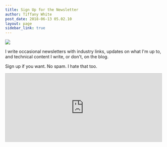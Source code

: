 ```yaml
---
title: Sign Up for the Newsletter
author: Tiffany White
post_date: 2018-06-13 05.02.10
layout: page
sidebar_link: true
---
```


<img src="https://res.cloudinary.com/twhiteblog/image/upload/c_scale,w_3804/v1528880791/matthew-guay-148463-unsplash_lftpck.jpg"/>

I write occasional newsletters with industry links, updates on what I'm up to, and technical content I write, or don't, on the blog.

Sign up if you want. No spam. I hate that too.

<iframe scrolling="no" style="width:100%!important;height:220px;border:1px #ccc solid !important" src="https://buttondown.email/tiffanywhite?as_embed=true"></iframe>
